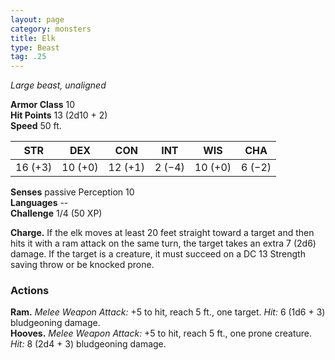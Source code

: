 ```yaml
---
layout: page
category: monsters
title: Elk
type: Beast
tag: .25
---
```

_Large beast, unaligned_

**Armor Class** 10    
**Hit Points** 13 (2d10 + 2)    
**Speed** 50 ft. 

| STR     | DEX     | CON     | INT     | WIS     | CHA     |
|---------|---------|---------|---------|---------|---------|
| 16 (+3) | 10 (+0) | 12 (+1) | 2 (−4)  | 10 (+0) | 6 (−2)  |  

**Senses** passive Perception 10    
**Languages** --    
**Challenge** 1/4 (50 XP) 

**Charge.** If the elk moves at least 20 feet straight toward a target and then hits it with a ram attack on the same turn, the target takes an extra 7 (2d6) damage. If the target is a creature, it must succeed on a DC 13 Strength saving throw or be knocked prone. 

### Actions 
**Ram.** _Melee Weapon Attack:_ +5 to hit, reach 5 ft., one target. _Hit:_ 6 (1d6 + 3) bludgeoning damage.    
**Hooves.** _Melee Weapon Attack:_ +5 to hit, reach 5 ft., one prone creature. _Hit:_ 8 (2d4 + 3) bludgeoning damage. 